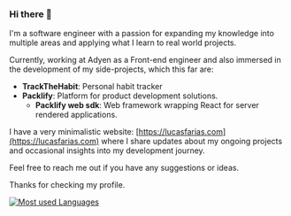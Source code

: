 ### Hi there 👋
I'm a software engineer with a passion for expanding my knowledge into multiple areas and applying what I learn to real world projects.

Currently, working at Adyen as a Front-end engineer and also immersed in the development of my side-projects, which this far are:
- **TrackTheHabit**: Personal habit tracker
- **Packlify**: Platform for product development solutions.
  - **Packlify web sdk**: Web framework wrapping React for server rendered applications.

I have a very minimalistic website: [https://lucasfarias.com](https://lucasfarias.com) where I share updates about my ongoing projects and occasional insights into my development journey.

Feel free to reach me out if you have any suggestions or ideas.

Thanks for checking my profile.

[![Most used Languages](https://github-readme-stats.vercel.app/api/top-langs/?username=lucasfarias2)](https://github.com/lucasfarias2/github-readme-stats)
